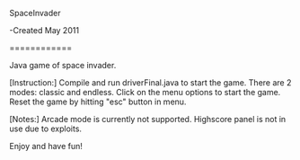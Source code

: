 SpaceInvader

-Created May 2011

============

Java game of space invader.

[Instruction:]
Compile and run driverFinal.java to start the game. 
There are 2 modes: classic and endless. Click on the menu options to start the game.
Reset the game by hitting "esc" button in menu.

[Notes:]
Arcade mode is currently not supported.
Highscore panel is not in use due to exploits.


Enjoy and have fun!
